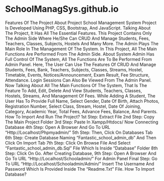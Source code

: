 # SchoolManagSys.github.io
Features Of The Project
About Project
School Management System Project Is Developed Using PHP, CSS, Bootstrap, And JavaScript. Talking About The Project, It Has All The Essential Features. This Project Contains Only The Admin Side Where He/She Can CRUD And Manage Students, Fees, Teachers, Classes, Subjects, Hostels And Many More. The Admin Plays The Main Role In The Management Of The System. In This Project, All The Main Functions Are Performed From The Admin Side.
About System
Admin Has Full Control Of The System, All The Functions Are To Be Performed From Admin Panel. Here, The User Can Use The Features Of CRUD And Manage Students, Fees, Bank, Teachers, Subjects, Classes, Streams, Hostel, Timetable, Events, Notices/Announcement, Exam Result, Fee Structure, Attendance. Login Sessions Can Also Be Viewed From The Admin Panel. Now Talking About All The Main Functions Of The System, That Is The Feature To Add, Edit, Delete And View Students, Teachers, Classes, Hostels, Streams, And Management Of Fees. While Adding A Student, The User Has To Provide Full Name, Select Gender, Date Of Birth, Attach Photos, Registration Number, Select Class, Stream, Hostel, Date Of Joining, Category, Academic Year, Total Fees, Advance Fees, Balance, And Parents.
How To Import And Run The Project?
1st Step: Extract File
2nd Step: Copy The Main Project Folder
3rd Step: Paste In Xampp/Htdocs/
Now Connecting Database
4th Step: Open A Browser And Go To URL “Http://Localhost/Phpmyadmin/”
5th Step: Then, Click On Databases Tab
6th Step: Create Database Naming “Fantastic_school_admin_db” And Then Click On Import Tab
7th Step: Click On Browse File And Select “Fantastic_school_admin_db.Sql” File Which Is Inside “Database” Folder
8th Step: Click On Go.
After Creating Database,
9th Step: Open A Browser And Go To URL “Http://Localhost/Schooladmin/”
For Admin Panel
Final Step: Go To URL “Http://Localhost/Schooladmin/Admin/”
Insert The Username And Password Which Is Provided Inside The “Readme.Txt” File.
How To Import Database?
